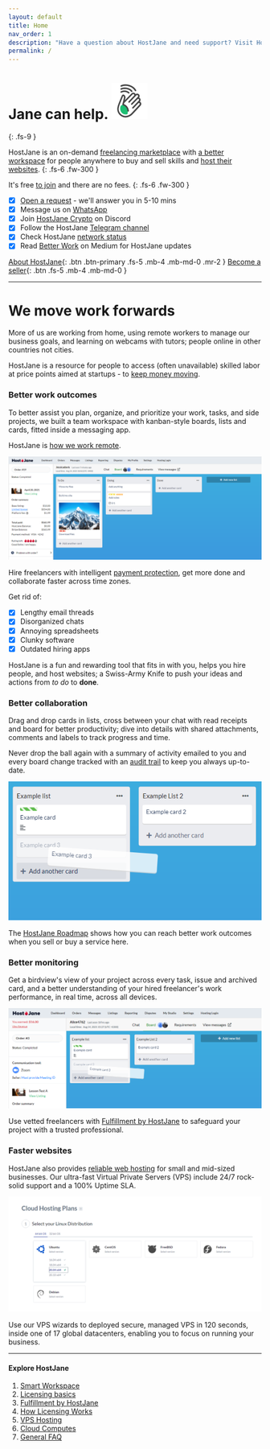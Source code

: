 ```yaml
---
layout: default
title: Home
nav_order: 1
description: "Have a question about HostJane and need support? Visit HostJane's customer service center to get the fast help you need."
permalink: /
---
```


# Jane can help. ![](/assets/wave.svg)
{: .fs-9 }

HostJane is an on-demand [freelancing marketplace](https://www.hostjane.com/marketplace) with [a better workspace](#we-move-work-forwards) for people anywhere to buy and sell skills and [host their websites](https://www.hostjane.com/hosting). 
{: .fs-6 .fw-300 }

It's free [to join](https://www.hostjane.com/marketplace/register) and there are no fees. 
{: .fs-6 .fw-300 }

- [x] [Open a request](https://www.hostjane.com/marketplace/contact)&nbsp;- we'll answer you in 5-10 mins
- [x] Message us on&nbsp;[WhatsApp](https://wa.me/message/SER2EGESB2X7P1)
- [x] Join&nbsp;[HostJane Crypto](https://discord.gg/5rS6Tvd)&nbsp;on Discord
- [x] Follow the HostJane&nbsp;[Telegram channel](https://t.me/hostjanecom)
- [x] Check HostJane&nbsp;[network status](https://www.hostjane.com/status)
- [x] Read&nbsp;[Better Work](https://medium.com/better-work)&nbsp;on Medium for HostJane updates

[About HostJane](https://www.hostjane.com/about/){: .btn .btn-primary .fs-5 .mb-4 .mb-md-0 .mr-2 } [Become a seller](https://www.hostjane.com/sell){: .btn .fs-5 .mb-4 .mb-md-0 }

---

# We move work forwards

<span class="yellow">More of us are working from home, using remote workers to manage our business goals, and learning on webcams with tutors; people online in other countries not cities.</span>

<span class="red">HostJane is a resource for people to access (often unavailable) skilled labor at price points aimed at startups - to [keep money moving](https://www.hostjane.com/about).</span>

### Better work outcomes

To better assist you plan, organize, and prioritize your work, tasks, and side projects, we built a team workspace with kanban-style boards, lists and cards, fitted inside a messaging app.

HostJane is [how we work remote](/getting-started/what-are-boards/#what-are-boards/).

![](/assets/board-view.png)

Hire freelancers with intelligent [payment protection](/getting-started/#payment-protection-guarantee), get more done and collaborate faster across time zones.

Get rid of:

- [x] Lengthy email threads
- [x] Disorganized chats
- [x] Annoying spreadsheets
- [x] Clunky software
- [x] Outdated hiring apps

<span class="green">HostJane is a fun and rewarding tool that fits in with you, helps you hire people, and host websites; a Swiss-Army Knife to push your ideas and actions from *to do* to **done**.</span>

### Better collaboration

Drag and drop cards in lists, cross between your chat with read receipts and board for better productivity; dive into details with shared attachments, comments and labels to track progress and time. 

Never drop the ball again with a summary of activity emailed to you and every board change tracked with an [audit trail](getting-started/what-are-boards/#board-activity) to keep you always up-to-date.

![](/assets/example-lists.png)

<span class="green">The [HostJane Roadmap](/getting-started/hostjane-roadmap) shows how you can reach better work outcomes when you sell or buy a service here.</span>

### Better monitoring

Get a birdview's view of your project across every task, issue and archived card, and a better understanding of your hired freelancer's work performance, in real time, across all devices. 

![](/assets/example-board.png)

<span class="purple">Use vetted freelancers with [Fulfillment by HostJane](/getting-started/fullfilment-by-hostjane/) to safeguard your project with a trusted professional.</span>

### Faster websites

HostJane also provides [reliable web hosting](https://www.hostjane.com/hosting/) for small and mid-sized businesses. Our ultra-fast Virtual Private Servers (VPS) include 24/7 rock-solid support and a 100% Uptime SLA.

![](/assets/cloud-plans.png)

<span class="orange">Use our VPS wizards to deployed secure, managed VPS in 120 seconds, inside one of 17 global datacenters, enabling you to focus on running your business.</span>

---

#### Explore HostJane

1. [Smart Workspace](/buyers/hostjane-workspace/)
2. [Licensing basics](/buyers/licensing/)
3. [Fulfillment by HostJane](/getting-started/fullfilment-by-hostjane/)
4. [How Licensing Works](/how-licensing-works)
5. [VPS Hosting](/vps-hosting)
6. [Cloud Computes](/cloud-computes)
7. [General FAQ](/about)